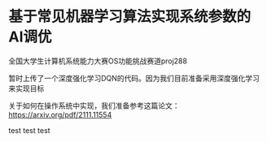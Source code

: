 # 基于常见机器学习算法实现系统参数的AI调优
全国大学生计算机系统能力大赛OS功能挑战赛道proj288

暂时上传了一个深度强化学习DQN的代码。因为我们目前准备采用深度强化学习来实现目标

关于如何在操作系统中实现，我们准备参考这篇论文：https://arxiv.org/pdf/2111.11554

test
test
test